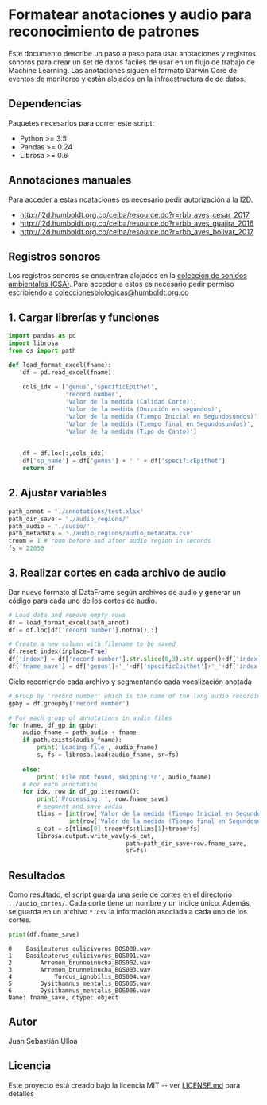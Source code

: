 # Formatear anotaciones y audio para reconocimiento de patrones

Este documento describe un paso a paso para usar anotaciones y registros sonoros para crear un set de datos fáciles de usar en un flujo de trabajo de Machine Learning. Las anotaciones siguen el formato Darwin Core de eventos de monitoreo y están alojados en la infraestructura de de datos.

## Dependencias

Paquetes necesarios para correr este script:
- Python >= 3.5
- Pandas >= 0.24
- Librosa >= 0.6

## Annotaciones manuales

Para acceder a estas noataciones es necesario pedir autorización a la I2D.
- http://i2d.humboldt.org.co/ceiba/resource.do?r=rbb_aves_cesar_2017
- http://i2d.humboldt.org.co/ceiba/resource.do?r=rbb_aves_guajira_2016
- http://i2d.humboldt.org.co/ceiba/resource.do?r=rbb_aves_bolivar_2017

## Registros sonoros

Los registros sonoros se encuentran alojados en la [colección de sonidos ambientales (CSA)](http://www.humboldt.org.co/es/noticias/actualidad/item/152-coleccion-de-sonidos-ambientales). Para acceder a estos es necesario pedir permiso escribiendo a coleccionesbiologicas@humboldt.org.co

## 1. Cargar librerías y funciones

```python
import pandas as pd
import librosa
from os import path

def load_format_excel(fname):
    df = pd.read_excel(fname)
    
    cols_idx = ['genus','specificEpithet',
                'record number',
                'Valor de la medida (Calidad Corte)',
                'Valor de la medida (Duración en segundos)',
                'Valor de la medida (Tiempo Inicial en Segundosundos)',
                'Valor de la medida (Tiempo final en Segundosundos)',
                'Valor de la medida (Tipo de Canto)']
    
    
    df = df.loc[:,cols_idx]
    df['sp_name'] = df['genus'] + ' ' + df['specificEpithet']
    return df
```

## 2. Ajustar variables

```python
path_annot = './annotations/test.xlsx'
path_dir_save = './audio_regions/'
path_audio = './audio/'
path_metadata = './audio_regions/audio_metadata.csv'
troom = 1 # room before and after audio region in seconds
fs = 22050
```

## 3. Realizar cortes en cada archivo de audio

Dar nuevo formato al DataFrame según archivos de audio y generar un código para cada uno de los cortes de audio.


```python
# Load data and remove empty rows
df = load_format_excel(path_annot)
df = df.loc[df['record number'].notna(),:]

# Create a new column with filename to be saved
df.reset_index(inplace=True)
df['index'] = df['record number'].str.slice(0,3).str.upper()+df['index'].apply(lambda x: str(x).zfill(3))
df['fname_save'] = df['genus']+'_'+df['specificEpithet']+'_'+df['index']+'.wav'
```

Ciclo recorriendo cada archivo y segmentando cada vocalización anotada


```python
# Group by 'record number' which is the name of the long audio recording
gpby = df.groupby('record number')

# For each group of annotations in audio files
for fname, df_gp in gpby:
    audio_fname = path_audio + fname
    if path.exists(audio_fname):
        print('Loading file', audio_fname)
        s, fs = librosa.load(audio_fname, sr=fs)
        
    else:
        print('File not found, skipping:\n', audio_fname)
    # For each annotation
    for idx, row in df_gp.iterrows():
        print('Processing: ', row.fname_save)
        # segment and save audio
        tlims = [int(row['Valor de la medida (Tiempo Inicial en Segundosundos)']*fs), 
                 int(row['Valor de la medida (Tiempo final en Segundosundos)']*fs)]
        s_cut = s[tlims[0]-troom*fs:tlims[1]+troom*fs]
        librosa.output.write_wav(y=s_cut,
                                 path=path_dir_save+row.fname_save,
                                 sr=fs)
```

## Resultados

Como resultado, el script guarda una serie de cortes en el directorio `../audio_cortes/`. Cada corte tiene un nombre y un indice único. Además, se guarda en un archivo `*.csv` la información asociada a cada uno de los cortes.


```python
print(df.fname_save)
```

    0    Basileuterus_culicivorus_BOS000.wav
    1    Basileuterus_culicivorus_BOS001.wav
    2        Arremon_brunneinucha_BOS002.wav
    3        Arremon_brunneinucha_BOS003.wav
    4            Turdus_ignobilis_BOS004.wav
    5        Dysithamnus_mentalis_BOS005.wav
    6        Dysithamnus_mentalis_BOS006.wav
    Name: fname_save, dtype: object

## Autor

Juan Sebastián Ulloa

## Licencia

Este proyecto está creado bajo la licencia MIT -- ver [LICENSE.md](LICENSE.md) para detalles